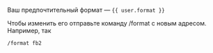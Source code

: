 Ваш предпочтительный формат — `{{ user.format }}`

Чтобы изменить его отправьте команду /format с новым адресом. Например, так
```
/format fb2
```
